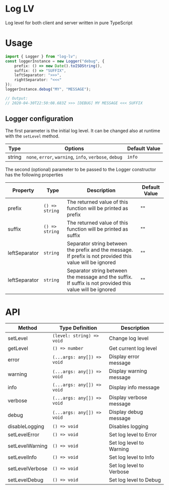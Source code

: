 # Log LV

Log level for both client and server written in pure TypeScript

# Usage
```typescript
import { Logger } from "log-lv";
const loggerInstance = new Logger("debug", {
    prefix: () => new Date().toISOString(),
    suffix: () => "SUFFIX",
    leftSeparator: ">>>",
    rightSeparator: "<<<"
});
loggerInstance.debug("MY", "MESSAGE");

// Output:
// 2020-04-30T22:50:08.683Z >>> [DEBUG] MY MESSAGE <<< SUFFIX
```

## Logger configuration
The first parameter is the initial log level. It can be changed also at runtime with the `setLevel` method.


|Type|Options|Default Value|
|-|-|-|
|string | `none`, `error`, `warning`, `info`, `verbose`, `debug` | `info`

The second (optional) parameter to be passed to the Logger constructor has the following properties

|Property|Type|Description|Default Value|
|-|-|-|-|
|prefix|`() => string`|The returned value of this function will be printed as prefix|""|
|suffix|`() => string`|The returned value of this function will be printed as suffix|""|
|leftSeparator|`string`|Separator string between the prefix and the message. If prefix is not provided this value will be ignored| "" |
|leftSeparator|`string`|Separator string between the message and the suffix. If suffix is not provided this value will be ignored| "" |

# API
|Method| Type Definition | Description
|-|-|-|
|setLevel | `(level: string) => void` | Change log level|
|getLevel | `() => number` | Get current log level|
|error | `(...args: any[]) => void` | Display error message|
|warning | `(...args: any[]) => void` | Display warning message|
|info | `(...args: any[]) => void` | Display info message|
|verbose | `(...args: any[]) => void` | Display verbose message|
|debug | `(...args: any[]) => void` | Display debug message|
|disableLogging | `() => void` | Disables logging
|setLevelError| `() => void` | Set log level to Error
|setLevelWarning| `() => void` | Set log level to Warning
|setLevelInfo| `() => void` | Set log level to Info
|setLevelVerbose| `() => void` | Set log level to Verbose
|setLevelDebug| `() => void` | Set log level to Debug